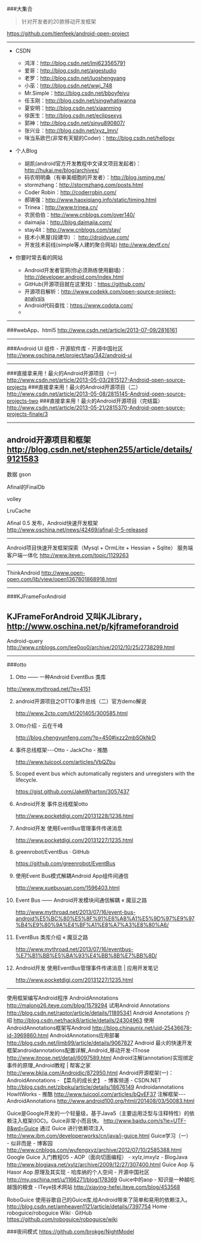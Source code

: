 
###大集合
>针对开发者的20款移动开发框架

https://github.com/tienfeek/android-open-project

----

- CSDN
    - 鸿洋：http://blog.csdn.net/lmj623565791 
    - 爱哥：http://blog.csdn.net/aigestudio 
    - 老罗：http://blog.csdn.net/luoshengyang 
    - 小巫：http://blog.csdn.net/wwj_748 
    - Mr.Simple：http://blog.csdn.net/bboyfeiyu 
    - 任玉刚：http://blog.csdn.net/singwhatiwanna 
    - 夏安明：http://blog.csdn.net/xiaanming 
    - 徐医生：http://blog.csdn.net/eclipsexys 
    - 郭神：http://blog.csdn.net/sinyu890807/ 
    - 张兴业：http://blog.csdn.net/xyz_lmn/ 
    - 咪当系欧巴(非常有天赋的Coder)：http://blog.csdn.net/hellogv


- 个人Blog
    - 胡凯(android官方开发教程中文译文项目发起者)：http://hukai.me/blog/archives/ 
    - 码农明明桑（有审美细胞的开发者）：http://blog.isming.me/
    - stormzhang：http://stormzhang.com/posts.html 
    - Coder Robin：http://coderrobin.com/ 
    - 郝锡强：http://www.haoxiqiang.info/static/timing.html 
    - Trinea：http://www.trinea.cn/ 
    - 农民伯伯：http://www.cnblogs.com/over140/ 
    - daimajia：http://blog.daimajia.com/ 
    - stay4it：http://www.cnblogs.com/stay/
    - 技术小黑屋(段建华) ： http://droidyue.com/
    - 开发技术前线(simple等人建的聚合网站) http://www.devtf.cn/
    

- 你要时常去看的网站
    - Android开发者官网(你必须熟练使用翻墙)：http://developer.android.com/index.html 
    - GitHub(开源项目就在这里找)：https://github.com/ 
    - 开源项目解析：http://www.codekk.com/open-source-project-analysis 
    - Android代码查找：https://www.codota.com/ 
    - 
----
###webApp、html5
http://www.csdn.net/article/2013-07-09/2816161

----
###Android UI 组件 - 开源软件库 - 开源中国社区
http://www.oschina.net/project/tag/342/android-ui

----
###直接拿来用！最火的Android开源项目（一）
http://www.csdn.net/article/2013-05-03/2815127-Android-open-source-projects
###直接拿来用！最火的Android开源项目（二）
http://www.csdn.net/article/2013-05-08/2815145-Android-open-source-projects-two
###直接拿来用！最火的Android开源项目（完结篇）
http://www.csdn.net/article/2013-05-21/2815370-Android-open-source-projects-finale/3

----
android开源项目和框架
http://blog.csdn.net/stephen255/article/details/9121583
----
数据
gson
 
Afinal的FinalDb
 
volley
 
LruCache
 
 
Afinal 0.5 发布，Android快速开发框架
http://www.oschina.net/news/42469/afinal-0-5-released

----
Android项目快速开发框架探索（Mysql + OrmLite + Hessian + Sqlite）
服务端客户端一体化
http://www.iteye.com/topic/1129263

----
 
ThinkAndroid
http://www.open-open.com/lib/view/open1367801868918.html

-----
###KJFrameForAndroid

KJFrameForAndroid 又叫KJLibrary，
http://www.oschina.net/p/kjframeforandroid
------
Android-query
http://www.cnblogs.com/lee0oo0/archive/2012/10/25/2738299.html
 
-----
###otto
1. Otto —— 一种Android EventBus 类库
 
http://www.mythroad.net/?p=4151

2. android开源项目之OTTO事件总线（二）官方demo解说

    http://www.2cto.com/kf/201405/300585.html

3. Otto介绍 - 云在千峰

    http://blog.chengyunfeng.com/?p=450#ixzz2mbSOkNrD

4. 事件总线框架---Otto - JackCho - 推酷

    http://www.tuicool.com/articles/VbQZbu

5. Scoped event bus which automatically registers and unregisters with the lifecycle.

    https://gist.github.com/JakeWharton/3057437

6. Android开发 事件总线框架otto

    http://www.pocketdigi.com/20131228/1236.html
 
7. Android开发 使用EventBus管理事件传递消息

    http://www.pocketdigi.com/20131227/1235.html

8. greenrobot/EventBus · GitHub

    https://github.com/greenrobot/EventBus

9. 使用Event Bus模式解耦Android App组件间通信

    http://www.xuebuyuan.com/1596403.html

10. Event Bus —— Android开发模块间通信解耦 « 魔豆之路

    http://www.mythroad.net/2013/07/16/event-bus-android%E5%BC%80%E5%8F%91%E6%A8%A1%E5%9D%97%E9%97%B4%E9%80%9A%E4%BF%A1%E8%A7%A3%E8%80%A6/

11. EventBus 类库介绍 « 魔豆之路

    http://www.mythroad.net/2013/07/16/eventbus-%E7%B1%BB%E5%BA%93%E4%BB%8B%E7%BB%8D/

12. Android开发 使用EventBus管理事件传递消息 | 应用开发笔记

    http://www.pocketdigi.com/20131227/1235.html
 
------

使用框架编写Android程序
AndroidAnnotations
http://malong26.iteye.com/blog/1579294
试用Android Annotations
http://blog.csdn.net/raptor/article/details/11895341
Android Annotations 介绍
http://blog.csdn.net/hack8/article/details/24304963
使用AndroidAnnotations框架写Android
http://blog.chinaunix.net/uid-25436678-id-3969860.html
AndroidAnnotations应用部署
http://blog.csdn.net/limb99/article/details/9067827
Android 最火的快速开发框架androidannotations配置详解_Android_移动开发-ITnose
http://www.itnose.net/detail/6097589.html
Android注解(annotation)实现绑定事件的原理_Android教程 | 帮客之家
http://www.bkjia.com/Androidjc/872950.html
Android开源框架(一)：AndroidAnnotations - 【菜鸟的成长史】 - 博客频道 - CSDN.NET
http://blog.csdn.net/zjbpku/article/details/18676149
Androidannotations HowItWorks - 推酷
http://www.tuicool.com/articles/bQvEF37
注解框架---AndroidAnnotations
http://www.android100.org/html/201408/03/50083.html
 
 
Guice是Google开发的一个轻量级，基于Java5（主要运用泛型与注释特性）的依赖注入框架(IOC)。Guice非常小而且快。
http://www.baidu.com/s?ie=UTF-8&wd=Guice
通过 Guice 进行依赖项注入
http://www.ibm.com/developerworks/cn/java/j-guice.html
Guice学习（一） - 似非而是 - 博客园
http://www.cnblogs.com/wufengxyz/archive/2012/07/10/2585388.html
Google Guice 入门教程05 - AOP（面向切面编程） - xylz,imxylz - BlogJava
http://www.blogjava.net/xylz/archive/2009/12/27/307400.html
Guice Aop 与 Hasor Aop 原理及其实现 - 哈库纳的个人空间 - 开源中国社区
http://my.oschina.net/u/1166271/blog/178369
Guice中的aop - 知识是一种越吃越饿的粮食 - ITeye技术网站
http://xiaying-hefei.iteye.com/blog/453568
 
 
 
 
RoboGuice 使用谷歌自己的Guice库,给Android带来了简单和易用的依赖注入。
http://blog.csdn.net/amheaven1121/article/details/7397754
Home · roboguice/roboguice Wiki · GitHub
https://github.com/roboguice/roboguice/wiki
 
###夜间模式
https://github.com/brokge/NightModel